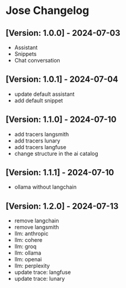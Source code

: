 # Jose Changelog

## [Version: 1.0.0] - 2024-07-03

- Assistant 
- Snippets
- Chat conversation

## [Version: 1.0.1] - 2024-07-04

- update default assistant
- add default snippet

## [Version: 1.1.0] - 2024-07-10

- add tracers langsmith
- add tracers lunary
- add tracers langfuse
- change structure in the ai catalog

## [Version: 1.1.1] - 2024-07-10

- ollama without langchain

## [Version: 1.2.0] - 2024-07-13

- remove langchain
- remove langsmith
- llm: anthropic
- llm: cohere
- llm: groq
- llm: ollama
- llm: openai
- llm: perplexity
- update trace: langfuse
- update trace: lunary
